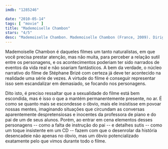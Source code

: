 ```yaml
---
imdb: "1285246"

date: "2010-05-14"
tags: [ "movie" ]
title: "Mademoiselle Chambon"
stars: "4/5"
desc: "Mademoiselle Chambon. Mademoiselle Chambon (France, 2009). Dirigido por Stéphane Brizé. Escrito por Stéphane Brizé, Florence Vignon, Eric Holder. Com Vincent Lindon, Sandrine Kiberlain, Aure Atika, Jean-Marc Thibault, Arthur Le Houérou, Bruno Lochet, Abdellah Moundy, Michelle Goddet, Anne Houdy."
---
```

Mademoiselle Chambon é daqueles filmes um tanto naturalistas, em que você precisa prestar atenção, mas não muita, para perceber a relação sutil entre os personagens, e os acontecimentos poderiam ter sido narrados de eventos da vida real e não soariam fantásticos. A bem da verdade, o núcleo narrativo do filme de Stéphane Brizé com certeza já deve ter acontecido na realidade uma série de vezes. A virtude do filme é conseguir representar isso sem escandalizar em demasiado, se focando nos personagens.

Dito isto, é preciso ressaltar que a sexualidade do filme está bem escondida, mas é isso o que a mantém permanentemente presente, no ar. É como se quanto mais se escondesse o óbvio, mais ele insistisse em povoar nossas mentes, imaginando situações que circundam as conversas aparentemente despretensiosas e inocentes da professora de piano e do pai de um de seus alunos. Porém, ao entrar em cena elementos desses personagens -- como a falta de instrução do pai -- e detalhes sutis -- como um toque insistente em um CD -- fazem com que o desenrolar da história desencadeie não apenas no óbvio, mas um óbvio potencializado exatamente pelo que vimos durante todo o filme.
